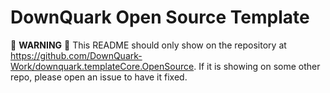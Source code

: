 # DownQuark Open Source Template

:rotating_light: **WARNING** :rotating_light: This README should only show on the repository at https://github.com/DownQuark-Work/downquark.templateCore.OpenSource. If it is showing on some other repo, please open an issue to have it fixed.
